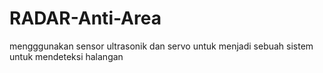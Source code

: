 # RADAR-Anti-Area
mengggunakan sensor ultrasonik dan servo untuk menjadi sebuah sistem untuk mendeteksi halangan

